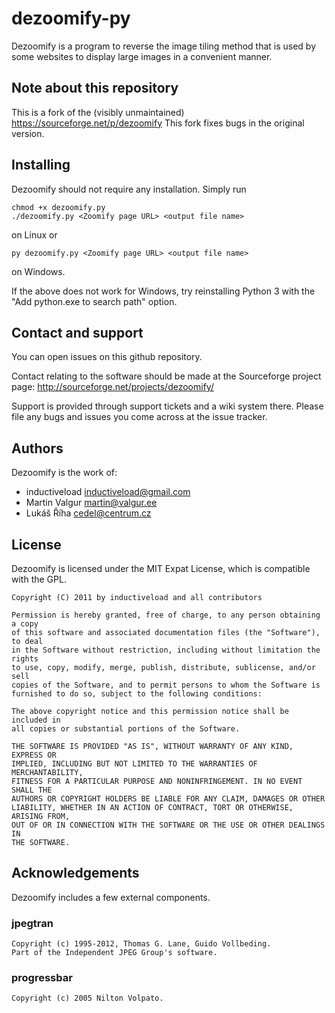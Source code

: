 # dezoomify-py

Dezoomify is a program to reverse the image tiling method that is
used by some websites to display large images in a convenient manner.

## Note about this repository
This is a fork of the (visibly unmaintained) https://sourceforge.net/p/dezoomify
This fork fixes bugs in the original version.

## Installing

Dezoomify should not require any installation. Simply run

    chmod +x dezoomify.py
    ./dezoomify.py <Zoomify page URL> <output file name>
on Linux or

    py dezoomify.py <Zoomify page URL> <output file name>
on Windows.

If the above does not work for Windows, try reinstalling
Python 3 with the "Add python.exe to search path" option.

## Contact and support
You can open issues on this github repository.

Contact relating to the software should be made at the Sourceforge
project page:
    http://sourceforge.net/projects/dezoomify/

Support is provided through support tickets and a wiki system there.
Please file any bugs and issues you come across at the issue tracker.


## Authors

Dezoomify is the work of:
* inductiveload <inductiveload@gmail.com>
* Martin Valgur <martin@valgur.ee>
* Lukáš Říha <cedel@centrum.cz>

## License

Dezoomify is licensed under the MIT Expat License, which is compatible
with the GPL.

	Copyright (C) 2011 by inductiveload and all contributors
	
	Permission is hereby granted, free of charge, to any person obtaining a copy
	of this software and associated documentation files (the "Software"), to deal
	in the Software without restriction, including without limitation the rights
	to use, copy, modify, merge, publish, distribute, sublicense, and/or sell
	copies of the Software, and to permit persons to whom the Software is
	furnished to do so, subject to the following conditions:
	
	The above copyright notice and this permission notice shall be included in
	all copies or substantial portions of the Software.
	
	THE SOFTWARE IS PROVIDED "AS IS", WITHOUT WARRANTY OF ANY KIND, EXPRESS OR
	IMPLIED, INCLUDING BUT NOT LIMITED TO THE WARRANTIES OF MERCHANTABILITY,
	FITNESS FOR A PARTICULAR PURPOSE AND NONINFRINGEMENT. IN NO EVENT SHALL THE
	AUTHORS OR COPYRIGHT HOLDERS BE LIABLE FOR ANY CLAIM, DAMAGES OR OTHER
	LIABILITY, WHETHER IN AN ACTION OF CONTRACT, TORT OR OTHERWISE, ARISING FROM,
	OUT OF OR IN CONNECTION WITH THE SOFTWARE OR THE USE OR OTHER DEALINGS IN
	THE SOFTWARE.

## Acknowledgements

Dezoomify includes a few external components.
### jpegtran

	Copyright (c) 1995-2012, Thomas G. Lane, Guido Vollbeding.
	Part of the Independent JPEG Group's software.

### progressbar

	Copyright (c) 2005 Nilton Volpato.
